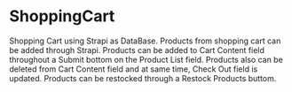 # ShoppingCart
Shopping Cart using Strapi as DataBase. Products from shopping cart can be added through Strapi. Products can be added to Cart Content field throughout a Submit bottom on the Product List field. Products also can be deleted from Cart Content field and at same time, Check Out field is updated. Products can be restocked through a Restock Products buttom.
